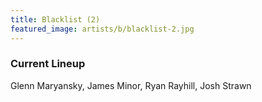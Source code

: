 ```yaml
---
title: Blacklist (2)
featured_image: artists/b/blacklist-2.jpg
---
```

### Current Lineup

Glenn Maryansky, James Minor, Ryan Rayhill, Josh Strawn

